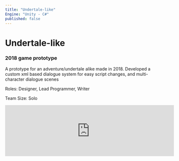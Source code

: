 ```yaml
---
title: "Undertale-like"
Engine: "Unity - C#"
published: false
---
```

<h1>Undertale-like</h1>
<h3>2018 game prototype</h3>

A prototype for an adventure/undertale alike made in 2018. Developed a custom xml based dialogue system for easy script changes, and multi-character dialogue scenes

Roles: Designer, Lead Programmer, Writer

Team Size: Solo

<iframe frameborder="0" src="https://itch.io/embed/1899317" width="552" height="167"><a href="https://spikedevelops.itch.io/undertale-alike-demo">Undertale-like by SpikeDevelops</a></iframe>